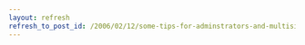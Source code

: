 ```yaml
---
layout: refresh
refresh_to_post_id: /2006/02/12/some-tips-for-adminstrators-and-multisite-providers-to-make-drupal-more-secure
---
```

